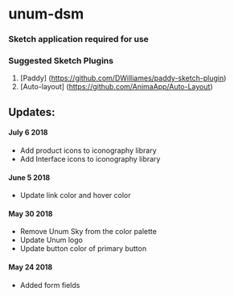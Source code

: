 # unum-dsm

### Sketch application required for use


### Suggested Sketch Plugins

1. [Paddy] (https://github.com/DWilliames/paddy-sketch-plugin)
2. [Auto-layout] (https://github.com/AnimaApp/Auto-Layout)


## Updates:
#### July 6 2018
* Add product icons to iconography library
* Add Interface icons to iconography library

#### June 5 2018
* Update link color and hover color

#### May 30 2018
* Remove Unum Sky from the color palette
* Update Unum logo
* Update button color of primary button

#### May 24 2018
* Added form fields
